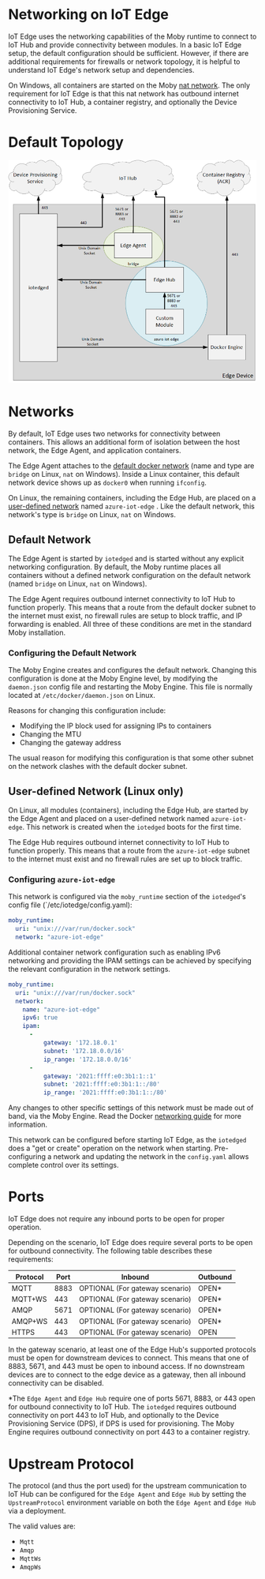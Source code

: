 # Networking on IoT Edge

IoT Edge uses the networking capabilities of the Moby runtime to connect to IoT Hub and provide connectivity between modules.
In a basic IoT Edge setup, the default configuration should be sufficient.
However, if there are additional requirements for firewalls or network topology, it is helpful to understand IoT Edge's network setup and dependencies.

On Windows, all containers are started on the Moby [nat network][3]. The only requirement for IoT Edge is that this nat network has outbound internet connectivity to IoT Hub, a container registry, and optionally the Device Provisioning Service.

# Default Topology

![IoT Edge network][network]

# Networks

By default, IoT Edge uses two networks for connectivity between containers.
This allows an additional form of isolation between the host network, the Edge Agent, and application containers.

The Edge Agent attaches to the [default docker network][1] (name and type are `bridge` on Linux, `nat` on Windows).
Inside a Linux container, this default network device shows up as `docker0` when running `ifconfig`.

On Linux, the remaining containers, including the Edge Hub, are placed on a [user-defined network][2] named `azure-iot-edge` . Like the default network, this network's type is `bridge` on Linux, `nat` on Windows.

## Default Network

The Edge Agent is started by `iotedged` and is started without any explicit networking configuration.
By default, the Moby runtime places all containers without a defined network configuration on the default network (named `bridge` on Linux, `nat` on Windows).

The Edge Agent requires outbound internet connectivity to IoT Hub to function properly.
This means that a route from the default docker subnet to the internet must exist, no firewall rules are setup to block traffic, and IP forwarding is enabled.
All three of these conditions are met in the standard Moby installation.

### Configuring the Default Network

The Moby Engine creates and configures the default network.
Changing this configuration is done at the Moby Engine level, by modifying the `daemon.json` config file and restarting the Moby Engine.
This file is normally located at `/etc/docker/daemon.json` on Linux.

Reasons for changing this configuration include:
* Modifying the IP block used for assigning IPs to containers
* Changing the MTU
* Changing the gateway address

The usual reason for modifying this configuration is that some other subnet on the network clashes with the default docker subnet.

## User-defined Network (Linux only)

On Linux, all modules (containers), including the Edge Hub, are started by the Edge Agent and placed on a user-defined network named `azure-iot-edge`.
This network is created when the `iotedged` boots for the first time.

The Edge Hub requires outbound internet connectivity to IoT Hub to function properly.
This means that a route from the `azure-iot-edge` subnet to the internet must exist and no firewall rules are set up to block traffic.

### Configuring `azure-iot-edge`

This network is configured via the `moby_runtime` section of the `iotedged`'s config file (`/etc/iotedge/config.yaml):

```yaml
moby_runtime:
  uri: "unix:///var/run/docker.sock"
  network: "azure-iot-edge"
```

Additional container network configuration such as enabling IPv6 networking and providing the IPAM settings can be achieved by specifying the relevant configuration in the network settings.

```yaml
moby_runtime:
  uri: "unix:///var/run/docker.sock"
  network:
    name: "azure-iot-edge"
    ipv6: true
    ipam:
      - 
          gateway: '172.18.0.1'
          subnet: '172.18.0.0/16'
          ip_range: '172.18.0.0/16'
      - 
          gateway: '2021:ffff:e0:3b1:1::1'
          subnet: '2021:ffff:e0:3b1:1::/80'
          ip_range: '2021:ffff:e0:3b1:1::/80'
```

Any changes to other specific settings of this network must be made out of band, via the Moby Engine.
Read the Docker [networking guide][4] for more information.

This network can be configured before starting IoT Edge, as the `iotedged` does a "get or create" operation on the network when starting.
Pre-configuring a network and updating the network in the `config.yaml` allows complete control over its settings.

# Ports

IoT Edge does not require any inbound ports to be open for proper operation.

Depending on the scenario, IoT Edge does require several ports to be open for outbound connectivity.
The following table describes these requirements:

|Protocol | Port | Inbound                         | Outbound  |
|---------|------|---------------------------------|-----------|
| MQTT    | 8883 | OPTIONAL (For gateway scenario) | OPEN*     | 
| MQTT+WS | 443  | OPTIONAL (For gateway scenario) | OPEN*     |
| AMQP    | 5671 | OPTIONAL (For gateway scenario) | OPEN*     | 
| AMQP+WS | 443  | OPTIONAL (For gateway scenario) | OPEN*     |
| HTTPS   | 443  | OPTIONAL (For gateway scenario) | OPEN      |

In the gateway scenario, at least one of the Edge Hub's supported protocols must be open for downstream devices to connect.
This means that one of 8883, 5671, and 443 must be open to inbound access.
If no downstream devices are to connect to the edge device as a gateway, then all inbound connectivity can be disabled.

*The `Edge Agent` and `Edge Hub` require one of ports 5671, 8883, or 443 open for outbound connectivity to IoT Hub.
The `iotedged` requires outbound connectivity on port 443 to IoT Hub, and optionally to the Device Provisioning Service (DPS), if DPS is used for provisioning.
The Moby Engine requires outbound connectivity on port 443 to a container registry.

# Upstream Protocol

The protocol (and thus the port used) for the upstream communication to IoT Hub can be configured for the `Edge Agent` and `Edge Hub` by setting the `UpstreamProtocol` environment variable on both the `Edge Agent` and `Edge Hub` via a deployment.

The valid values are:
* `Mqtt`
* `Amqp`
* `MqttWs`
* `AmqpWs`


[1]: https://docs.docker.com/network/bridge/#use-the-default-bridge-network
[2]: https://docs.docker.com/network/bridge/
[3]: https://docs.microsoft.com/en-us/virtualization/windowscontainers/container-networking/network-drivers-topologies
[4]: https://docs.docker.com/network/

[network]: images/iotedge-network.png
